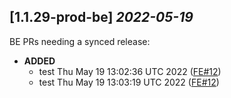 ## [1.1.29-prod-be] _2022-05-19_

BE PRs needing a synced release:

- **ADDED**
  - test Thu May 19 13:02:36 UTC 2022 ([FE#12])
  - test Thu May 19 13:03:19 UTC 2022 ([FE#12])

[FE#12]: https://github.com/cycloidio/youdeploy-frontend-web/pull/12
